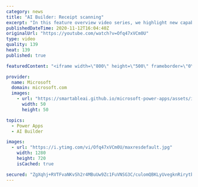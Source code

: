 ```yaml
---
category: news
title: "AI Builder: Receipt scanning"
excerpt: "In this feature overview video series, we highlight new capabilities included in the latest update to AI Builder.  Receipt scanning is a new AI Builder feature that processes receipts to identify and extract information. The AI model identifies receipt data, merchant information, total price, and taxes"
publishedDateTime: 2020-11-12T16:04:40Z
originalUrl: "https://youtube.com/watch?v=Ofq47xVCm0U"
type: video
quality: 139
heat: 139
published: true

featuredContent: "<iframe width=\"800\" height=\"500\" frameborder=\"0\" src=\"https://www.youtube.com/embed/Ofq47xVCm0U\" allow=\"accelerometer; autoplay; encrypted-media; gyroscope; picture-in-picture\" allowfullscreen></iframe>"

provider:
  name: Microsoft
  domain: microsoft.com
  images:
    - url: "https://smartableai.github.io/microsoft-power-apps/assets/images/organizations/microsoft.com-50x50.jpg"
      width: 50
      height: 50

topics:
  - Power Apps
  - AI Builder

images:
  - url: "https://i.ytimg.com/vi/Ofq47xVCm0U/maxresdefault.jpg"
    width: 1280
    height: 720
    isCached: true

secured: "ZgXqhj+RVTFvaNKvSh2r4MBuUw9Zc1FuVNSG3C/culomQBKLyUvegknRirytbkKJOKvkVqPKprxP4fs2kByhf7mnx9+PmBfsAAyVixJWFIoFd5PI/dg076Bb1vRwYqQar7GbIsPiNnsRXpRV3PnvqdXVEhR28XlEO6/IdW9WY+MV40A2TpUFPxpQK7hmqo707kqDNfGFAs5NBitICOPY5CISAEs8LUf4LBB6N0/gN9qdBNl+K2izT6rKLnmFletf3jqTHyQ/s+zscQSOERDJr8jTyaaTk6lXBuZU23mMKfo2+lKWMDkL/aS32JH3y3Y9JPEXTWgkukLQNa2lcELevKxyYn8++AtHwSiHLn22pDOTFIUfZLuk4d/S+DjNdLTKsO/cjJ3uu2RPRrJnKBGuLFbnd5dJHmVg1bTaJd8QOJfPmMTfWcdUb1ihavnuuYlg;b/OkjVAaCRZfqb4Vpu6tIA=="
---
```


